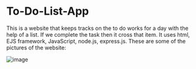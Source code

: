 # To-Do-List-App
This is a website that keeps tracks on the to do works for a day with the help of a list. If we complete the task then it cross that item. It uses html, EJS framework, JavaScript, node.js, express.js.
These are some of the pictures of the website:

![image](https://github.com/ShubhiGitCs/To-Do-List-App/assets/115355877/d8ca2b50-c937-47d4-96d6-2960cc89cdfc)
